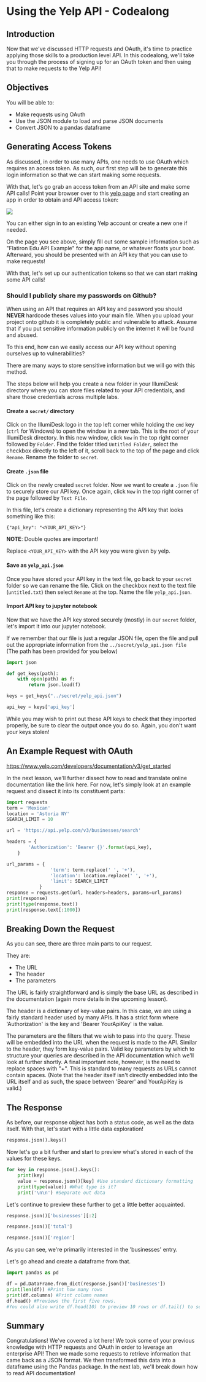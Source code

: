 # Using the Yelp API - Codealong

## Introduction

Now that we've discussed HTTP requests and OAuth, it's time to practice applying those skills to a production level API. In this codealong, we'll take you through the process of signing up for an OAuth token and then using that to make requests to the Yelp API!

## Objectives

You will be able to:

* Make requests using OAuth
* Use the JSON module to load and parse JSON documents
* Convert JSON to a pandas dataframe

## Generating Access Tokens

As discussed, in order to use many APIs, one needs to use OAuth which requires an access token. As such, our first step will be to generate this login information so that we can start making some requests.  

With that, let's go grab an access token from an API site and make some API calls!
Point your browser over to this [yelp page](https://www.yelp.com/developers/v3/manage_app) and start creating an app in order to obtain and API access token:

![](./images/yelp_app.png)


You can either sign in to an existing Yelp account or create a new one if needed.

On the page you see above, simply fill out some sample information such as "Flatiron Edu API Example" for the app name, or whatever floats your boat. Afterward, you should be presented with an API key that you can use to make requests!

With that, let's set up our authentication tokens so that we can start making some API calls!

### Should I publicly share my passwords on Github?

When using an API that requires an API key and password you should **NEVER** hardcode theses values into your main file. When you upload your project onto github it is completely public and vulnerable to attack. Assume that if you put sensitive information publicly on the internet it will be found and abused. 

To this end, how can we easily access our API key without opening ourselves up to vulnerabilities?

There are many ways to store sensitive information but we will go with this method. 

The steps below will help you create a new folder in your IllumiDesk directory where you can store files related to your API credentials, and share those credentials across multiple labs.

#### Create a `secret/` directory

Click on the IllumiDesk logo in the top left corner while holding the `cmd` key (`ctrl` for Windows) to open the window in a new tab. This is the root of your IllumiDesk directory. In this new window, click `New` in the top right corner followed by `Folder`. Find the folder titled `Untitled Folder`, select the checkbox directly to the left of it, scroll back to the top of the page and click `Rename`. Rename the folder to `secret`.

#### Create `.json` file

Click on the newly created `secret` folder. Now we want to create a `.json` file to securely store our API key. Once again, click `New` in the top right corner of the page followed by `Text File`.

In this file, let's create a dictionary representing the API key that looks something like this:

`{"api_key": "<YOUR_API_KEY>"}`

**NOTE**: Double quotes are important! 

Replace `<YOUR_API_KEY>` with the API key you were given by yelp.

#### Save as `yelp_api.json`

Once you have stored your API key in the text file, go back to your `secret` folder so we can rename the file. Click on the checkbox next to the text file (`untitled.txt`) then select `Rename` at the top. Name the file `yelp_api.json`.


#### Import API key to jupyter notebook
Now that we have the API key stored securely (mostly) in our `secret` folder, let's import it into our jupyter notebook.

If we remember that our file is just a regular JSON file, open the file and pull out the appropriate information from the `../secret/yelp_api.json file` (The path has been provided for you below)


```python
import json

def get_keys(path):
    with open(path) as f:
        return json.load(f)
```


```python
keys = get_keys("../secret/yelp_api.json")

api_key = keys['api_key']
```

While you may wish to print out these API keys to check that they imported properly, be sure to clear the output once you do so. Again, you don't want your keys stolen!

## An Example Request with OAuth <a id="oauth_request"></a>
https://www.yelp.com/developers/documentation/v3/get_started

In the next lesson, we'll further dissect how to read and translate online documentation like the link here. For now, let's simply look at an example request and dissect it into its constituent parts:


```python
import requests
term = 'Mexican'
location = 'Astoria NY'
SEARCH_LIMIT = 10

url = 'https://api.yelp.com/v3/businesses/search'

headers = {
        'Authorization': 'Bearer {}'.format(api_key),
    }

url_params = {
                'term': term.replace(' ', '+'),
                'location': location.replace(' ', '+'),
                'limit': SEARCH_LIMIT
            }
response = requests.get(url, headers=headers, params=url_params)
print(response)
print(type(response.text))
print(response.text[:1000])
```

## Breaking Down the Request

As you can see, there are three main parts to our request.  
  
They are:
* The URL
* The header
* The parameters
  
The URL is fairly straightforward and is simply the base URL as described in the documentation (again more details in the upcoming lesson).

The header is a dictionary of key-value pairs. In this case, we are using a fairly standard header used by many APIs. It has a strict form where 'Authorization' is the key and 'Bearer YourApiKey' is the value.

The parameters are the filters that we wish to pass into the query. These will be embedded into the URL when the request is made to the API. Similar to the header, they form key-value pairs. Valid key parameters by which to structure your queries are described in the API documentation which we'll look at further shortly. A final important note, however, is the need to replace spaces with "+". This is standard to many requests as URLs cannot contain spaces. (Note that the header itself isn't directly embedded into the URL itself and as such, the space between 'Bearer' and YourApiKey is valid.)


## The Response

As before, our response object has both a status code, as well as the data itself. With that, let's start with a little data exploration!


```python
response.json().keys()
```

Now let's go a bit further and start to preview what's stored in each of the values for these keys.


```python
for key in response.json().keys():
    print(key)
    value = response.json()[key] #Use standard dictionary formatting
    print(type(value)) #What type is it?
    print('\n\n') #Separate out data
```

Let's continue to preview these further to get a little better acquainted.


```python
response.json()['businesses'][:2]
```


```python
response.json()['total']
```


```python
response.json()['region']
```

As you can see, we're primarily interested in the 'businesses' entry. 

Let's go ahead and create a dataframe from that.


```python
import pandas as pd

df = pd.DataFrame.from_dict(response.json()['businesses'])
print(len(df)) #Print how many rows
print(df.columns) #Print column names
df.head() #Previews the first five rows. 
#You could also write df.head(10) to preview 10 rows or df.tail() to see the bottom
```

## Summary <a id="sum"></a>

Congratulations! We've covered a lot here! We took some of your previous knowledge with HTTP requests and OAuth in order to leverage an enterprise API! Then we made some requests to retrieve information that came back as a JSON format. We then transformed this data into a dataframe using the Pandas package. In the next lab, we'll break down how to read API documentation!
